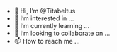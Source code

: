- 👋 Hi, I’m @Titabeltus
- 👀 I’m interested in ...
- 🌱 I’m currently learning ...
- 💞️ I’m looking to collaborate on ...
- 📫 How to reach me ...

<!---
Titabeltus/Titabeltus is a ✨ special ✨ repository because its `README.md` (this file) appears on your GitHub profile.
You can click the Preview link to take a look at your changes.
--->
